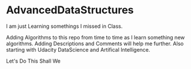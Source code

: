 # AdvancedDataStructures
I am just Learning somethings I missed in Class.


Adding Algorithms to this repo from time to time as I learn something new algorithms.
Adding Descriptions and Comments will help me further.
Also starting with Udacity DataScience and Artifical Intelligence.

Let's Do This Shall We

